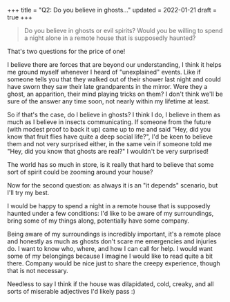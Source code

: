 +++
title = "Q2: Do you believe in ghosts..."
updated = 2022-01-21
draft = true
+++

> Do you believe in ghosts or evil spirits?  Would you be willing to spend a night alone in a remote house that is supposedly haunted?

That's two questions for the price of one!

I believe there are forces that are beyond our understanding, I think it helps me ground myself whenever I heard of "unexplained" events. Like if someone tells you that they walked out of their shower last night and could have sworn they saw their late grandparents in the mirror. Were they a ghost, an apparition, their mind playing tricks on them? I don't think we'll be sure of the answer any time soon, not nearly within my lifetime at least.

So if that's the case, do I believe in ghosts? I think I do, I believe in them as much as I believe in insects communicating. If someone from the future (with modest proof to back it up) came up to me and said "Hey, did you know that fruit flies have quite a deep social life?", I'd be keen to believe them and not very surprised either, in the same vein if someone told me "Hey, did you know that ghosts are real?" I wouldn't be very surprised!

The world has so much in store, is it really that hard to believe that some sort of spirit could be zooming around your house?

Now for the second question: as always it is an "it depends" scenario, but I'll try my best.

I would be happy to spend a night in a remote house that is supposedly haunted under a few conditions: I'd like to be aware of my surroundings, bring some of my things along, potentially have some company.

Being aware of my surroundings is incredibly important, it's a remote place and honestly as much as ghosts don't scare me emergencies and injuries do. I want to know who, where, and how I can call for help. I would want some of my belongings because I imagine I would like to read quite a bit there. Company would be nice just to share the creepy experience, though that is not necessary.

Needless to say I think if the house was dilapidated, cold, creaky, and all sorts of miserable adjectives I'd likely pass :)